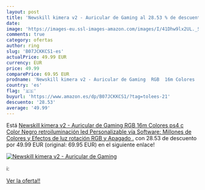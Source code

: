 ```yaml
---
layout: post
title: 'Newskill kimera v2 - Auricular de Gaming al 28.53 % de descuento'
date: 
image: 'https://images-eu.ssl-images-amazon.com/images/I/41Dhw9lx2UL._SL200_.jpg'
comments: true
category: ofertas
author: ring
slug: 'B07JCKKCS1-es'
actualPrice: 49.99 EUR
currency: EUR
price: 49.99
comparePrice: 69.95 EUR
prodname: 'Newskill kimera v2 - Auricular de Gaming  RGB  16m Colores  ps4 c  Color Negro  retroiluminación led Personalizable vía Software: Millones de Colores y Efectos de luz  rotación RGB y Apagado .'
country: 'es'
flag: '🇪🇸'
buyurl: 'https://www.amazon.es/dp/B07JCKKCS1/?tag=tolees-21'
descuento: '28.53'
average: '49.99'
---
```


Está [Newskill kimera v2 - Auricular de Gaming  RGB  16m Colores  ps4 c  Color Negro  retroiluminación led Personalizable vía Software: Millones de Colores y Efectos de luz  rotación RGB y Apagado .](https://www.amazon.es/dp/B07JCKKCS1/?tag=tolees-21) con 28.53 de descuento por 49.99 EUR (original: 69.95 EUR) en el siguiente enlace!

[![Newskill kimera v2 - Auricular de Gaming](https://images-eu.ssl-images-amazon.com/images/I/41Dhw9lx2UL._SL200_.jpg)](https://www.amazon.es/dp/B07JCKKCS1/?tag=tolees-21)

ℹ️:


[Ver la oferta!!](https://www.amazon.es/dp/B07JCKKCS1/?tag=tolees-21)
